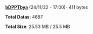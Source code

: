 [**bDPPTbya**](/data/bDPPTbya.txt) (24/11/22 - 17:00)- 411 bytes

**Total Datas**: 4687

**Total Size**: 25.53 MB / 25.5 MB